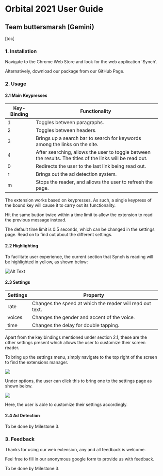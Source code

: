 # **Orbital 2021 User Guide** 

## Team buttersmarsh (Gemini)

[toc]

### 1. Installation

Navigate to the Chrome Web Store and look for the web application 'Synch'.

Alternatively, download our package from our GitHub Page.

### 2. Usage

#### 2.1 Main Keypresses

| Key-Binding | Functionality                                                |
| ----------- | ------------------------------------------------------------ |
| 1           | Toggles between paragraphs.                                  |
| 2           | Toggles between headers.                                     |
| 3           | Brings up a search bar to search for keywords among the links on the site. |
| 4           | After searching, allows the user to toggle between the results. The titles of the links will be read out. |
| 0           | Redirects the user to the last link being read out.          |
| r           | Brings out the ad detection system.                          |
| m           | Stops the reader, and allows the user to refresh the page.   |

The extension works based on keypresses. As such, a single keypress of the bound key will cause it to carry out its functionality.

Hit the same button twice within a time limit to allow the extension to read the previous message instead.

The default time limit is 0.5 seconds, which can be changed in the settings page. Read on to find out about the different settings.

#### 2.2 Highlighting 

To facilitate user experience, the current section that Synch is reading will be highlighted in yellow, as shown below:

![Alt Text](https://media.giphy.com/media/wltXsytlG4GJCbg9J3/giphy.gif)

#### 2.3 Settings 

| Settings | Property                                                  |
| -------- | --------------------------------------------------------- |
| rate     | Changes the speed at which the reader will read out text. |
| voices   | Changes the gender and accent of the voice.               |
| time     | Changes the delay for double tapping.                     |

Apart from the key bindings mentioned under section 2.1, these are the other settings present which allows the user to customize their screen reader. 

To bring up the settings menu, simply navigate to the top right of the screen to find the extensions manager.

![](.../imgs/settings_extension.png)

Under options, the user can click this to bring one to the settings page as shown below.

![](.../imgs/settings_page.png)

Here, the user is able to customize their settings accordingly.

#### 2.4 Ad Detection

To be done by Milestone 3.

### 3. Feedback

Thanks for using our web extension, any and all feedback is welcome.

Feel free to fill in our anonymous google form to provide us with feedback.

To be done by Milestone 3.
